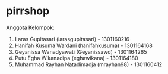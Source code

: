 # pirrshop

Anggota Kelompok:

1.	Laras Gupitasari (larasgupitasari)              - 1301160216
2.	Hanifah Kusuma Wardani (hanifahkusuma)			  - 1301164168
3.	Geyanissa Wanadyawati (Geyanissawd)			    - 1301164265
4.	Putu Egha Wikanadipa (eghawikana)			    - 1301164180
5.	Muhammad Rayhan Natadimadja (mrayhan98) 	- 1301160412
